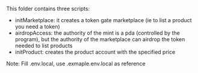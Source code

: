 This folder contains three scripts:
- initMarketplace: it creates a token gate marketplace (ie to list a product you need a token)
- airdropAccess: the authority of the mint is a pda (controlled by the program), but the authority of the marketplace can airdrop the token needed to list products
- initProduct: creates the product account with the specified price

Note: Fill .env.local, use .exmaple.env.local as reference